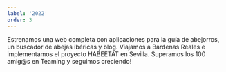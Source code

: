 ```yaml
---
label: '2022'
order: 3
---
```


Estrenamos una web completa con aplicaciones para la guía de abejorros, un buscador de abejas ibéricas y blog. Viajamos a Bardenas Reales e implementamos el proyecto HABEETAT en Sevilla. Superamos los 100 amig\@s en Teaming y seguimos creciendo!
